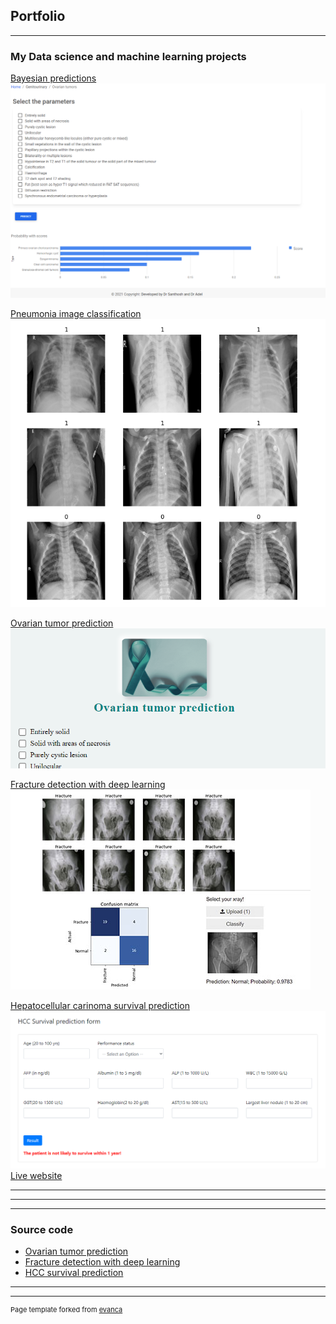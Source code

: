 ## Portfolio

---

### My Data science and machine learning projects

[Bayesian predictions](https://tumorprediction.herokuapp.com/)
<img src="images/prediction.png?raw=true"/>

[Pneumonia image classification](https://www.kaggle.com/dyslexicdogo/image-recognition)
<img src="images/pneumonia.PNG?raw=true"/>

[Ovarian tumor prediction](/ovary)
<img src="images/ovary.PNG?raw=true"/>

[Fracture detection with deep learning](/fracture)
<img src="images/fracture.jpg?raw=true"/>

[Hepatocellular carinoma survival prediction](https://deepnote.com/@dyslexic-dogo/HCC-survival-SHa4tLz8QWmesUbBZZ4yug)
<img src="images/hcc.PNG?raw=true"/>
[Live website](https://hccprediction.herokuapp.com/)

---
<!---
remove comments later
[Project 2 Title](/pdf/sample_presentation.pdf)
<img src="images/dummy_thumbnail.jpg?raw=true"/>
-->
---
<!---
remove comments later
[Project 3 Title](http://example.com/)
<img src="images/dummy_thumbnail.jpg?raw=true"/>
-->
---

### Source code

- [Ovarian tumor prediction](https://github.com/gvsanthu10/tumor)
- [Fracture detection with deep learning](https://github.com/gvsanthu10/fastai_fracture)
- [HCC survival prediction](https://deepnote.com/@dyslexic-dogo/HCC-survival-SHa4tLz8QWmesUbBZZ4yug)

---




---
<p style="font-size:11px">Page template forked from <a href="https://github.com/evanca/quick-portfolio">evanca</a></p>
<!-- Remove above link if you don't want to attibute -->
